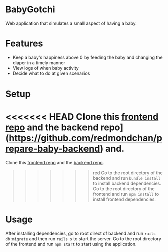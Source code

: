# BabyGotchi

Web application that simulates a small aspect of having a baby.

# Features
* Keep a baby's happiness above 0 by feeding the baby and changing the diaper in a timely manner
* View logs of when baby activity
* Decide what to do at given scenarios

# Setup
<<<<<<< HEAD
Clone this [frontend repo](https://github.com/redmondchan/prepare-baby-frontend) and the backend repo](https://github.com/redmondchan/prepare-baby-backend) and.
=======
Clone this [frontend repo](https://github.com/redmondchan/prepare-baby-frontend) and the [backend repo](https://github.com/redmondchan/prepare-baby-backend).
>>>>>>> red
Go to the root directory of the backend and run ```bundle install``` to install backend dependencies.
Go to the root directory of the frontend and run ```npm install``` to install frontend dependencies.

# Usage
After installing dependencies, go to root direct of backend and run ```rails db:migrate``` and then run ```rails s``` to start the server.
Go to the root directory of the frontend and run ```npm start``` to start using the application.
